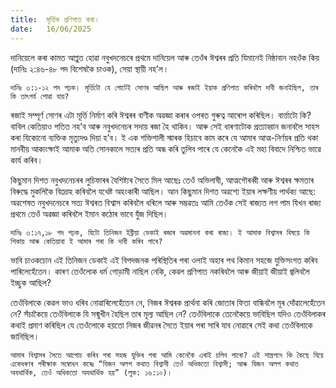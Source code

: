 ```yaml
---
title:  মূৰ্ত্তিক প্রণিপাত কৰা।
date:   16/06/2025
---
```


দানিয়েলে কৰা কামত আপ্লুত হোৱা নবুখদনেচৰে প্ৰথমে দানিয়েল আৰু তেওঁৰ ঈশ্বৰৰ প্ৰতি যিমানেই নিষ্ঠাবান নহওঁক কিয় (দানিঃ ২:৪৬-৪৮ পদ বিশেষকৈ চাওক), সেয়া স্থায়ী নহ’ল।

`দানিঃ ৩:১-১২ পদ পঢ়ক। মূর্ত্তিটো যে গোটেই সোণৰ আছিল আৰু ৰজাই ইয়াক প্ৰণিপাত কৰিবলৈ দাবী জনাইছিল, তাৰ কি তাৎপর্য পোৱা যায়?`

ৰজাই সম্পূৰ্ণ সোণৰ এটা মূৰ্ত্তি নিৰ্মাণ কৰি ঈশ্বৰৰ বাণীক অৱজ্ঞা কৰাৰ ওপৰত গুৰুত্ব আৰোপ কৰিছিল। বাৰ্ত্তাটো কি? বাবিল কেতিয়াও পতিত নহ’ব আৰু নবুখদনেচৰ সদায় ৰজা হৈ থাকিব। আৰু সেই ধাৰণাটোক প্ৰত্যাহ্বান জনাবলৈ সাহস কৰা যিকোনো ব্যক্তিক মৃত্যুদণ্ড দিয়া হ’ব। ই এক শক্তিশালী স্মাৰক হিচাবে কাম কৰে যে আমাৰ আত্ম-নিৰ্ণয়ৰ প্ৰতি থকা মানবীয় আকাংক্ষাই আমাক অতি সোনকালে সত্যৰ প্ৰতি অন্ধ কৰি তুলিব পাৰে যে কেনেকৈ এই মহা বিবাদে নিশ্চিত ভাৱে কাৰ্য কৰিব।

কিছুমান দিশত নবুখদনেচৰৰ লুচিফাৰৰ বৈশিষ্ট্যৰ সৈতে মিল আছেঃ তেওঁ অভিলাষী, আত্মগৌৰব্বী আৰু ঈশ্বৰৰ ক্ষমতাৰ বিৰুদ্ধে মুকলিকৈ বিদ্রোহ কৰিবলৈ যথেষ্ট অহংকাৰী আছিল। আন কিছুমান দিশত অৱশ্যে ইয়াৰ লক্ষণীয় পার্থক্য আছে: অৱশেষত নবুখদনেচৰে সত্য ঈশ্বৰত বিশ্বাস কৰিবলৈ ধৰিলে আৰু সম্ভৱতঃ আমি তেওঁক সেই ৰাজ্যত লগ পাম যিখন ৰাজ্য প্ৰথমে তেওঁ অৱজ্ঞা কৰিবলৈ ইমান কঠোৰ ভাবে যুঁজ দিছিল।

`দানিঃ ৩:১৭,১৮ পদ পঢ়ক, যিটো তিনিজন ইব্ৰীয়া ডেকাই ৰজাৰ অৱমাননা কৰা ৰাজ্য। ই আমাক বিশ্বাসৰ বিষয়ে কি শিকায় আৰু কেতিয়াবা ই আমাৰ পৰা কি দাবী কৰিব পাৰে?`

ভাবি চাওকচোন এই তিনিজন ডেকাই এই বিপদজনক পৰিস্থিতিৰ পৰা ওলাই অহাৰ পথ কিমান সহজে যুক্তিসংগত কৰিব পাৰিলেহেঁতেন। কাৰণ তেওঁলোক ধর্ম গোড়ামী নাছিল নেকি, কেৱল প্ৰণিপাত নকৰিবলৈ আৰু জীয়াই জীয়াই জ্বলিবলৈ ইচ্ছুক আছিল?

তেওঁবিলাকে কেৱল ভাও ধৰিব নোৱাৰিলেহেঁতেন নে, নিজৰ ঈশ্বৰক প্ৰাৰ্থনা কৰি জোতাৰ ফিতা বান্ধিবলৈ মূৰ দোঁৱালেহেঁতেন নে? সঁচাকৈয়ে তেওঁবিলাকে যি সন্মুখীন হৈছিল তাৰ মূল্য আছিল নে? তেওঁবিলাকে তেনেকৈয়ে ভাবিছিল যদিও তেওঁবিলাকৰ কথাই প্ৰমাণ কৰিছিল যে তেওঁলোকে হয়তো নিজৰ জীৱনৰ সৈতে ইয়াৰ পৰা সাৰি যাব নোৱাৰে সেই কথা তেওঁবিলাকে জানিছিল।

`আমাৰ বিশ্বাসৰ সৈতে আপোচ কৰিব পৰা সহজ যুক্তিৰ পৰা আমি কেনেকৈ এৰাই চলিব পাৰো? এই শাস্ত্ৰপদে কি কৈছে যিয়ে একেধৰণৰ পৰীক্ষাক সম্বোধন কৰেঃ “যিজন অলপ কথাত বিশ্বাসী তেওঁ অধিকতো বিশ্বাসী; আৰু যিজন অলপ কথাত অযথার্থিক, তেওঁ অধিকতো অযথার্থিক হয়” (লুক: ১৬:১০)।`